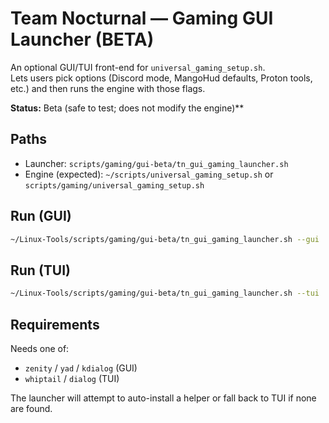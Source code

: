 # Team Nocturnal — Gaming GUI Launcher (BETA)

An optional GUI/TUI front-end for `universal_gaming_setup.sh`.  
Lets users pick options (Discord mode, MangoHud defaults, Proton tools, etc.) and then runs the engine with those flags.

**Status:** Beta (safe to test; does not modify the engine)**

## Paths
- Launcher: `scripts/gaming/gui-beta/tn_gui_gaming_launcher.sh`
- Engine (expected): `~/scripts/universal_gaming_setup.sh` or `scripts/gaming/universal_gaming_setup.sh`

## Run (GUI)
```bash
~/Linux-Tools/scripts/gaming/gui-beta/tn_gui_gaming_launcher.sh --gui
```

## Run (TUI)
```bash
~/Linux-Tools/scripts/gaming/gui-beta/tn_gui_gaming_launcher.sh --tui
```

## Requirements
Needs one of:
- `zenity` / `yad` / `kdialog` (GUI)
- `whiptail` / `dialog` (TUI)

The launcher will attempt to auto-install a helper or fall back to TUI if none are found.
